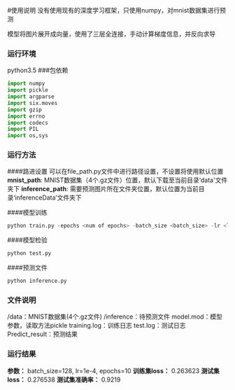 #使用说明
没有使用现有的深度学习框架，只使用numpy，对mnist数据集进行预测

模型将图片展开成向量，使用了三层全连接，手动计算梯度信息，并反向求导

### 运行环境
python3.5
###包依赖
```python
import numpy
import pickle
import argparse
import six.moves
import gzip
import errno
import codecs
import PIL
import os,sys
```

### 运行方法
####路进设置
可以在file_path.py文件中进行路径设置，不设置将使用默认位置
__mnist_path__: MNIST数据集（4个.gz文件）位置，默认下载至当前目录‘data'文件夹下
__inference_path__: 需要预测图片所在文件夹位置，默认位置为当前目录‘inferenceData’文件夹下

####模型训练
```python
python train.py -epochs <num of epochs> -batch_size <batch_size> -lr <lr>
```
####模型检验
```python
python test.py
```
####预测文件
```python
python inference.py
```

### 文件说明
/data：MNIST数据集(4个.gz文件)
/inference：待预测文件
model.mod：模型参数，读取方法pickle
training.log：训练日志
test.log：测试日志
Predict_result：预测结果

### 运行结果
__参数：__ batch_size=128, lr=1e-4, epochs=10
__训练集loss：__ 0.263623
__测试集loss：__ 0.276538
__测试集准确率：__ 0.9219
